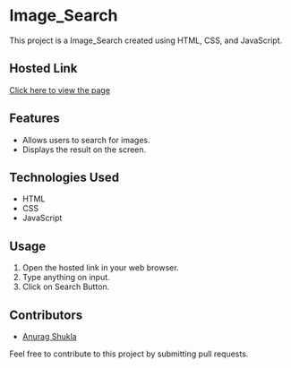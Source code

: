 # Image_Search

This project is a Image_Search created using HTML, CSS, and JavaScript.

## Hosted Link

[Click here to view the page](https://anurag090697.github.io/Image_search/)

## Features

- Allows users to search for images.
- Displays the result on the screen.

## Technologies Used

- HTML
- CSS
- JavaScript

## Usage

1. Open the hosted link in your web browser.
2. Type anything on input.
3. Click on Search Button.

## Contributors

- [Anurag Shukla](https://github.com/anurag090697)

Feel free to contribute to this project by submitting pull requests.
